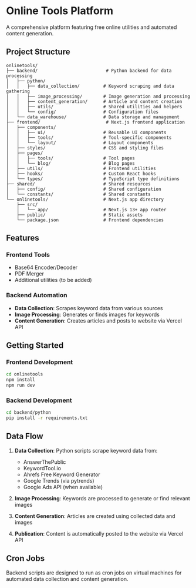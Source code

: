 # Online Tools Platform

A comprehensive platform featuring free online utilities and automated content generation.

## Project Structure

```
onlinetools/
├── backend/                          # Python backend for data processing
│   ├── python/
│   │   ├── data_collection/         # Keyword scraping and data gathering
│   │   ├── image_processing/        # Image generation and processing
│   │   ├── content_generation/      # Article and content creation
│   │   ├── utils/                   # Shared utilities and helpers
│   │   └── config/                  # Configuration files
│   └── data_warehouse/              # Data storage and management
├── frontend/                         # Next.js frontend application
│   ├── components/
│   │   ├── ui/                      # Reusable UI components
│   │   ├── tools/                   # Tool-specific components
│   │   └── layout/                  # Layout components
│   ├── styles/                      # CSS and styling files
│   ├── pages/
│   │   ├── tools/                   # Tool pages
│   │   └── blog/                    # Blog pages
│   ├── utils/                       # Frontend utilities
│   ├── hooks/                       # Custom React hooks
│   └── types/                       # TypeScript type definitions
├── shared/                          # Shared resources
│   ├── config/                      # Shared configuration
│   └── constants/                   # Shared constants
└── onlinetools/                     # Next.js app directory
    ├── src/
    │   └── app/                     # Next.js 13+ app router
    ├── public/                      # Static assets
    └── package.json                 # Frontend dependencies
```

## Features

### Frontend Tools
- Base64 Encoder/Decoder
- PDF Merger
- Additional utilities (to be added)

### Backend Automation
- **Data Collection**: Scrapes keyword data from various sources
- **Image Processing**: Generates or finds images for keywords
- **Content Generation**: Creates articles and posts to website via Vercel API

## Getting Started

### Frontend Development
```bash
cd onlinetools
npm install
npm run dev
```

### Backend Development
```bash
cd backend/python
pip install -r requirements.txt
```

## Data Flow

1. **Data Collection**: Python scripts scrape keyword data from:
   - AnswerThePublic
   - KeywordTool.io
   - Ahrefs Free Keyword Generator
   - Google Trends (via pytrends)
   - Google Ads API (when available)

2. **Image Processing**: Keywords are processed to generate or find relevant images

3. **Content Generation**: Articles are created using collected data and images

4. **Publication**: Content is automatically posted to the website via Vercel API

## Cron Jobs

Backend scripts are designed to run as cron jobs on virtual machines for automated data collection and content generation.
